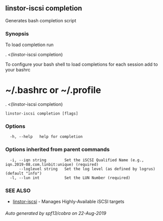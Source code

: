 ## linstor-iscsi completion

Generates bash completion script

### Synopsis

To load completion run

. <(linstor-iscsi completion)

To configure your bash shell to load completions for each session add to your bashrc

# ~/.bashrc or ~/.profile
. <(linstor-iscsi completion)

```
linstor-iscsi completion [flags]
```

### Options

```
  -h, --help   help for completion
```

### Options inherited from parent commands

```
  -i, --iqn string        Set the iSCSI Qualified Name (e.g., iqn.2019-08.com.linbit:unique) (required)
      --loglevel string   Set the log level (as defined by logrus) (default "info")
  -l, --lun int           Set the LUN Number (required)
```

### SEE ALSO

* [linstor-iscsi](linstor-iscsi.md)	 - Manages Highly-Available iSCSI targets

###### Auto generated by spf13/cobra on 22-Aug-2019
